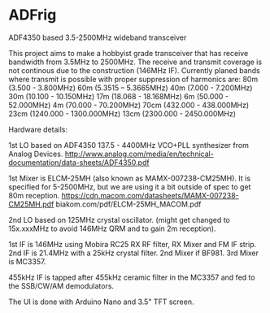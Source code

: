 # ADFrig
ADF4350 based 3.5-2500MHz wideband transceiver

This project aims to make a hobbyist grade transceiver that has receive bandwidth from 3.5MHz to 2500MHz.
The receive and transmit coverage is not continous due to the construction (146MHz IF).
Currently planed bands where transmit is possible with proper suppression of harmonics are:
80m (3.500 - 3.800MHz)
60m (5.3515 – 5.3665MHz)
40m (7.000 - 7.200MHz)
30m (10.100 - 10.150MHz)
17m (18.068 - 18.168MHz)
6m  (50.000 - 52.000MHz)
4m  (70.000 - 70.200MHz)
70cm (432.000 - 438.000MHz)
23cm (1240.000 - 1300.000MHz)
13cm (2300.000 - 2450.000MHz)

Hardware details:

1st LO based on ADF4350 137.5 - 4400MHz VCO+PLL synthesizer from Analog Devices.
http://www.analog.com/media/en/technical-documentation/data-sheets/ADF4350.pdf

1st Mixer is ELCM-25MH (also known as MAMX-007238-CM25MH). It is specified for 5-2500MHz, but we are using it a bit outside of spec to get 80m reception. 
https://cdn.macom.com/datasheets/MAMX-007238-CM25MH.pdf
biakom.com/pdf/ELCM-25MH_MACOM.pdf

2nd LO based on 125MHz crystal oscillator. (might get changed to 15x.xxxMHz to avoid 146MHz QRM and to gain 2m reception). 

1st IF is 146MHz using Mobira RC25 RX RF filter, RX Mixer and FM IF strip. 
2nd IF is 21.4MHz with a 25kHz crystal filter. 2nd Mixer if BF981.
3rd Mixer is MC3357.

455kHz IF is tapped after 455kHz ceramic filter in the MC3357 and fed to the SSB/CW/AM demodulators. 

The UI is done with Arduino Nano and 3.5" TFT screen.
